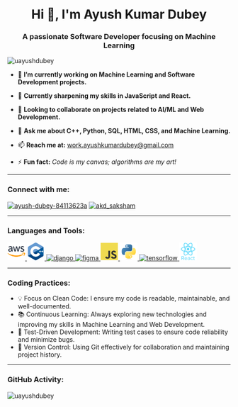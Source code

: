<h1 align="center">Hi 👋, I'm Ayush Kumar Dubey</h1>
<h3 align="center">A passionate Software Developer focusing on Machine Learning</h3>

<p align="left"> <img src="https://komarev.com/ghpvc/?username=uayushdubey&label=Profile%20views&color=0e75b6&style=flat" alt="uayushdubey" /> </p>

- 🔭 **I’m currently working on Machine Learning and Software Development projects.**

- 🌱 **Currently sharpening my skills in JavaScript and React.**

- 👯 **Looking to collaborate on projects related to AI/ML and Web Development.**

- 💬 **Ask me about C++, Python, SQL, HTML, CSS, and Machine Learning.**

- 📫 **Reach me at:** [work.ayushkumardubey@gmail.com](mailto:work.ayushkumardubey@gmail.com)

- ⚡ **Fun fact:** _Code is my canvas; algorithms are my art!_

---

<h3 align="left">Connect with me:</h3>
<p align="left">
<a href="https://linkedin.com/in/ayush-dubey-84113623a" target="blank">
<img align="center" src="https://raw.githubusercontent.com/rahuldkjain/github-profile-readme-generator/master/src/images/icons/Social/linked-in-alt.svg" alt="ayush-dubey-84113623a" height="30" width="40" /></a>
<a href="https://instagram.com/akd_saksham" target="blank">
<img align="center" src="https://raw.githubusercontent.com/rahuldkjain/github-profile-readme-generator/master/src/images/icons/Social/instagram.svg" alt="akd_saksham" height="30" width="40" /></a>
</p>

---

<h3 align="left">Languages and Tools:</h3>
<p align="left">
<a href="https://aws.amazon.com" target="_blank" rel="noreferrer">
<img src="https://raw.githubusercontent.com/devicons/devicon/master/icons/amazonwebservices/amazonwebservices-original-wordmark.svg" alt="aws" width="40" height="40"/> </a>
<a href="https://www.w3schools.com/cpp/" target="_blank" rel="noreferrer">
<img src="https://raw.githubusercontent.com/devicons/devicon/master/icons/cplusplus/cplusplus-original.svg" alt="cplusplus" width="40" height="40"/> </a>
<a href="https://www.djangoproject.com/" target="_blank" rel="noreferrer">
<img src="https://cdn.worldvectorlogo.com/logos/django.svg" alt="django" width="40" height="40"/> </a>
<a href="https://www.figma.com/" target="_blank" rel="noreferrer">
<img src="https://www.vectorlogo.zone/logos/figma/figma-icon.svg" alt="figma" width="40" height="40"/> </a>
<a href="https://developer.mozilla.org/en-US/docs/Web/JavaScript" target="_blank" rel="noreferrer">
<img src="https://raw.githubusercontent.com/devicons/devicon/master/icons/javascript/javascript-original.svg" alt="javascript" width="40" height="40"/> </a>
<a href="https://www.python.org" target="_blank" rel="noreferrer">
<img src="https://raw.githubusercontent.com/devicons/devicon/master/icons/python/python-original.svg" alt="python" width="40" height="40"/> </a>
<a href="https://www.tensorflow.org" target="_blank" rel="noreferrer">
<img src="https://www.vectorlogo.zone/logos/tensorflow/tensorflow-icon.svg" alt="tensorflow" width="40" height="40"/> </a>
<a href="https://reactjs.org/" target="_blank" rel="noreferrer">
<img src="https://raw.githubusercontent.com/devicons/devicon/master/icons/react/react-original-wordmark.svg" alt="react" width="40" height="40"/> </a>
</p>

---

<h3 align="left">Coding Practices:</h3>
<ul>
  <li>💡 Focus on Clean Code: I ensure my code is readable, maintainable, and well-documented.</li>
  <li>📚 Continuous Learning: Always exploring new technologies and improving my skills in Machine Learning and Web Development.</li>
  <li>🧪 Test-Driven Development: Writing test cases to ensure code reliability and minimize bugs.</li>
  <li>🔄 Version Control: Using Git effectively for collaboration and maintaining project history.</li>
</ul>

---

<h3 align="left">GitHub Activity:</h3>
<p><img align="center" src="https://github-readme-stats.vercel.app/api/top-langs?username=uayushdubey&show_icons=true&locale=en&layout=compact" alt="uayushdubey" /></p>
